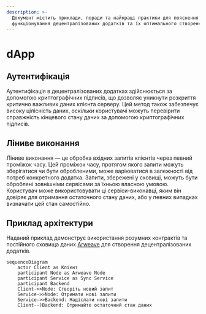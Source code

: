 ```yaml
---
description: >-
  Документ містить приклади, поради та найкращі практики для пояснення
  функціонування децентралізованих додатків та їх оптимального створення.
---
```


# dApp

## Аутентифікація <a href="#authentication" id="authentication"></a>

Аутентифікація в децентралізованих додатках здійснюється за допомогою криптографічних підписів, що дозволяє уникнути розкриття критично важливих даних клієнта серверу. Цей метод також забезпечує високу цілісність даних, оскільки користувачі можуть перевірити справжність кінцевого стану даних за допомогою криптографічних підписів.

## Ліниве виконання <a href="#lazy-execution" id="lazy-execution"></a>

Ліниве виконання — це обробка вхідних запитів клієнтів через певний проміжок часу. Цей проміжок часу, протягом якого запити можуть зберігатися чи бути обробленими, може варіюватися в залежності від потреб конкретного додатка. Запити, збережені у сховищі, можуть бути оброблені зовнішніми сервісами за їхньою власною умовою. Користувач може використовувати ці сервіси-виконавці, яким він довіряє для отримання остаточного стану даних, або у певних випадках визначати цей стан самостійно.

## Приклад архітектури <a href="#example-of-architecture" id="example-of-architecture"></a>

Наданий приклад демонструє використання розумних контрактів та постійного сховища даних [Arweave](https://arweave.org) для створення децентралізованих додатків.

```mermaid
sequenceDiagram
    actor Client as Клієнт
    participant Node as Arweave Node
    participant Service as Sync Service
    participant Backend
    Client->>Node: Створіть новий запит
    Service->>Node: Отримати нові запити
    Service->>Backend: Надіслати нові запити
    Client--)Backend: Отримайте остаточний стан даних
```
